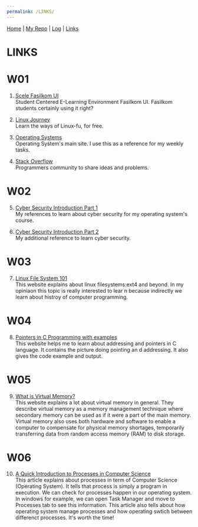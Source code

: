 ```yaml
---
permalink: /LINKS/
---
```


[Home](https://rasyidmi20.github.io/os212/) | [My Repo](https://github.com/rasyidmi20/os212) | [Log](https://github.com/rasyidmi20/os212/tree/master/TXT/mylog.txt) |  [Links](https://rasyidmi20.github.io/os212/LINKS/)

# LINKS

# W01
1. [Scele Fasilkom UI](https://scele.cs.ui.ac.id/)<br>
   Student Centered E-Learning Environment Fasilkom UI. Fasilkom students certainly using it right?

2. [Linux Journey](https://linuxjourney.com/)<br>
   Learn the ways of Linux-fu, for free.

3. [Operating Systems](https://os.vlsm.org/)<br>
   Operating System's main site. I use this as a reference for my weekly tasks.
   
4. [Stack Overflow](https://stackoverflow.com/)<br>
   Programmers community to share ideas and problems.
   
# W02
5. [Cyber Security Introduction Part 1](https://www.youtube.com/watch?v=rcDO8km6R6c)<br>
   My references to learn about cyber security for my operating system's course.

6. [Cyber Security Introduction Part 2](https://www.youtube.com/watch?v=CivG_2UqKMg)<br>
   My additional reference to learn cyber security.

# W03
7. [Linux File System 101](https://opensource.com/article/18/4/ext4-filesystem)<br>
   This website explains about linux filesystems:ext4 and beyond. In my opiniaon this topic is really interested to lear   n because indirectly we learn about histroy of computer programming.

# W04
8. [Pointers in C Programming with examples](https://beginnersbook.com/2014/01/c-pointers/)<br>
   This website helps me to learn about addressing and pointers in C language. It contains the picture doing pointing an   d addressing. It also gives the code example and output.

# W05
9. [What is Virtual Memory?](https://searchstorage.techtarget.com/definition/virtual-memory)<br>
   This website explains a lot about virtual memory in general. They describe virtual memory as a memory management technique where secondary memory can be used as if it were a part of the main memory. Virtual memory also uses both hardware and software to enable a computer to compensate for physical memory shortages, temporarily transferring data from random access memory (RAM) to disk storage.

# W06
10. [A Quick Introduction to Processes in Computer Science](https://medium.com/@imdadahad/a-quick-introduction-to-processes-in-computer-science-271f01c780da)<br>
    This article explains about processes in term of Computer Science (Operating System). It tells that process is simply a program in execution. We can check for processes happen in our operating system. In windows for example, we can open Task Manager and move to Processes tab to see this information. This article also tells about how operating system manage processes and how operating swtich between differenct processes. It's worth the time!
